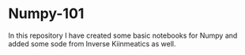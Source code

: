 # Numpy-101
In this repository I have created some basic notebooks for Numpy and added some sode from Inverse Kiinmeatics as well. 
